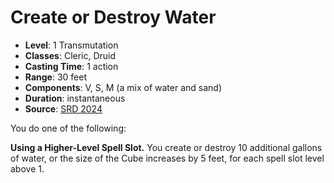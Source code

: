 # Create or Destroy Water

- **Level**: 1 Transmutation
- **Classes**: Cleric, Druid
- **Casting Time**: 1 action
- **Range**: 30 feet
- **Components**: V, S, M (a mix of water and sand)
- **Duration**: instantaneous
- **Source**: [SRD 2024](../../../srds/SRD_2024.pdf)

You do one of the following:

**Using a Higher-Level Spell Slot.** You create or destroy 10 additional gallons of water, or the size of the Cube increases by 5 feet, for each spell slot level above 1.
